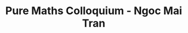 ---
layout: seminartalk
speaker: Ngoc Mai Tran
speakerinst:  University of Texas at Austin
speakershortinst: UT Austin
speakerurl: https://web.ma.utexas.edu/users/ntran/
talktitle: TBD
talkdate: Nov 25 2021
talkterm: "2021S1"
talktime: "16.00"
talkplace: Zoom 884 7131 9383
talkplaceurl: https://us02web.zoom.us/j/88471319383
title: "Pure Maths Colloquium - Ngoc Mai Tran"
---
